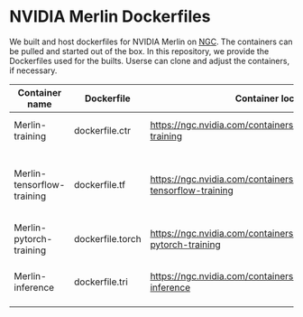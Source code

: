 # NVIDIA Merlin Dockerfiles

We built and host dockerfiles for NVIDIA Merlin on [NGC](https://ngc.nvidia.com/catalog/containers/). The containers can be pulled and started out of the box. In this repository, we provide the Dockerfiles used for the builts. Userse can clone and adjust the containers, if necessary.

| Container name             | Dockerfile       | Container location                                                             | Functionality                                         |
|----------------------------|------------------|--------------------------------------------------------------------------------|-------------------------------------------------------|
| Merlin-training            | dockerfile.ctr   |  https://ngc.nvidia.com/containers/nvstaging:merlin:merlin-training            | NVTabular and HugeCTR                                 |
| Merlin-tensorflow-training | dockerfile.tf    |  https://ngc.nvidia.com/containers/nvstaging:merlin:merlin-tensorflow-training | NVTabular, TensorFlow and Tensorflow Embedding plugin |
| Merlin-pytorch-training    | dockerfile.torch |  https://ngc.nvidia.com/containers/nvstaging:merlin:merlin-pytorch-training    | NVTabular and PyTorch                                 |
| Merlin-inference           | dockerfile.tri   |  https://ngc.nvidia.com/containers/nvstaging:merlin:merlin-inference           | NVTabular, HugeCTR and Triton Inference               |